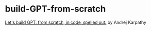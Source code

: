 # build-GPT-from-scratch
[Let's build GPT: from scratch, in code, spelled out.](https://youtu.be/kCc8FmEb1nY?si=vKEV6iTvEGdBfiM1) by Andrej Karpathy
